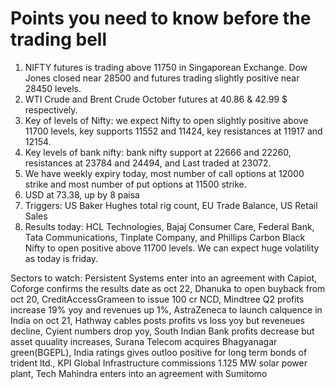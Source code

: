 # Points you need to know before the trading bell
1. NIFTY futures is trading above 11750 in Singaporean Exchange. Dow Jones closed near 28500 and futures trading slightly positive near 28450 levels.
2. WTI Crude and Brent Crude October futures at 40.86 & 42.99 $ respectively. 
3. Key of levels of Nifty: we expect Nifty to open slightly positive above 11700 levels, key supports 11552 and 11424, key resistances at 11917 and 12154.
4. Key levels of bank nifty: bank nifty support at 22666 and 22260, resistances at 23784 and 24494, and Last traded at 23072.
5. We have weekly expiry today, most number of call options at 12000 strike and most number of put options at 11500 strike.
6. USD at 73.38, up by 8 paisa
7. Triggers: US Baker Hughes total rig count, EU Trade Balance, US Retail Sales
8. Results today: HCL Technologies, Bajaj Consumer Care, Federal Bank, Tata Communications, Tinplate Company, and Phillips Carbon Black
Nifty to open positive above 11700 levels. We can expect huge volatility as today is friday.

Sectors to watch: Persistent Systems enter into an agreement with Capiot, Coforge confirms the results date as oct 22, Dhanuka to open buyback from oct 20, CreditAccessGrameen to issue 100 cr NCD, Mindtree Q2 profits increase 19% yoy and revenues up 1%, AstraZeneca to launch calquence in India on oct 21, Hathway cables posts profits vs loss yoy but reveneues decline, Cyient numbers drop yoy, South Indian Bank profits decrease but asset quuality increases, Surana Telecom acquires Bhagyanagar green(BGEPL), India ratings gives outloo positive for long term bonds of trident ltd., KPI Global Infrastructure commissions 1.125 MW solar power plant, Tech Mahindra enters into an agreement with Sumitomo
